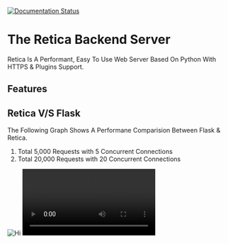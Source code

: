 [![Documentation Status](https://readthedocs.org/projects/retica/badge/?version=latest)](https://retica.readthedocs.io/en/latest/?badge=latest)

# The Retica Backend Server

Retica Is A Performant, Easy To Use Web Server Based On Python With HTTPS & Plugins Support.

## Features

## Retica V/S Flask
The Following Graph Shows A Performane Comparision Between Flask & Retica.

1. Total 5,000 Requests with 5 Concurrent Connections
2. Total 20,000 Requests with 20 Concurrent Connections

![Hi](https://raw.githubusercontent.com/CyroCoders/Media/main/flaskvsretica2.png?token=GHSAT0AAAAAABSRUGAN3ANI7BEKHGJRH36SYSHMVIA)
![Hi](https://github.com/CyroCoders/Media/raw/main/2e45a220-0ac8-4332-8bbe-ce2f697b87e3.webm?token=GHSAT0AAAAAABSRUGAN3ANI7BEKHGJRH36SYSHMVIA)
